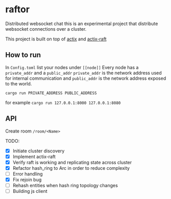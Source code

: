 # raftor

Distributed websocket chat
this is an experimental project that distribute websocket connections
over a cluster.

This project is built on top of
[actix](https://github.com/actix/actix) and
[actix-raft](https://github.com/railgun-rs/actix-raft)

## How to run

In `Config.toml` list your nodes under `[[node]]`
Every node has a `private_addr` and a `public_addr`
`private_addr` is the network address used for internal communication
and `public_addr` is the network address exposed to the world.

`cargo run PRIVATE_ADDRESS PUBLIC_ADDRESS`

for example
`cargo run 127.0.0.1:8000 127.0.0.1:8080`

## API

Create room
`/room/<Name>`



TODO:

- [X] Initiate cluster discovery
- [X] Implement actix-raft
- [X] Verify raft is working and replicating state across cluster
- [X] Refactor hash_ring to Arc in order to reduce complexity
- [ ] Error handling
- [X] Fix rejoin bug
- [ ] Rehash entities when hash ring topology changes
- [ ] Building js client
